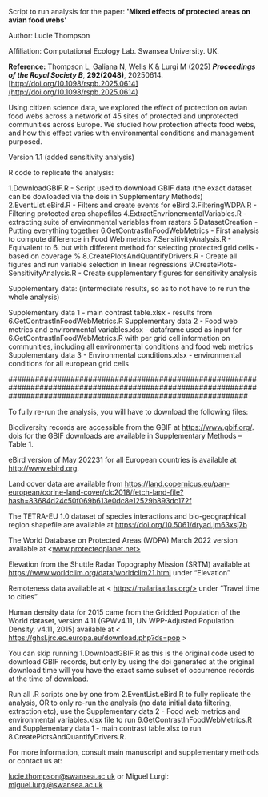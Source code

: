 Script to run analysis for the paper: **'Mixed effects of protected areas on avian food webs'**

Author: Lucie Thompson

Affiliation: Computational Ecology Lab. Swansea University. UK.

**Reference:** Thompson L, Galiana N, Wells K & Lurgi M (2025) ***Proceedings of the Royal Society B***, **292(2048)**, 20250614. [http://doi.org/10.1098/rspb.2025.0614](http://doi.org/10.1098/rspb.2025.0614)

Using citizen science data, we explored the effect of protection on avian food webs across a network of 45 sites of protected and unprotected communities across Europe. 
We studied how protection affects food webs, and how this effect varies with environmental conditions and management purposed. 

Version 1.1 (added sensitivity analysis)

R code to replicate the analysis:

1.DownloadGBIF.R - Script used to download GBIF data (the exact dataset can be dowloaded via the dois in Supplementary Methods)
2.EventList.eBird.R - Filters and create events for eBird
3.FilteringWDPA.R - Filtering protected area shapefiles
4.ExtractEnvrionementalVariables.R - extracting suite of environmental variables from rasters 
5.DatasetCreation - Putting everything together
6.GetContrastInFoodWebMetrics - First analysis to compute difference in Food Web metrics
7.SensitivityAnalysis.R - Equivalent to 6. but with different method for selecting protected grid cells - based on coverage % 
8.CreatePlotsAndQuantifyDrivers.R - Create all figures and run variable selection in linear regressions
9.CreatePlots-SensitivityAnalysis.R - Create supplementary figures for sensitivity analysis

Supplementary data: (intermediate results, so as to not have to re run the whole analysis)

Supplementary data 1 - main contrast table.xlsx - results from 6.GetContrastInFoodWebMetrics.R
Supplementary data 2 - Food web metrics and environmental variables.xlsx - dataframe used as input for 6.GetContrastInFoodWebMetrics.R with per grid cell information on communities, including all environmental conditions and food web metrics
Supplementary data 3 - Environmental conditions.xlsx - environmental conditions for all european grid cells

######################################################################################################################################################################

To fully re-run the analysis, you will have to download the following files: 

Biodiversity records are accessible from the GBIF at https://www.gbif.org/. dois for the GBIF downloads are available in Supplementary Methods – Table 1. 

eBird version of May 202231 for all European countries is available at http://www.ebird.org. 

Land cover data are available from <https://land.copernicus.eu/pan-european/corine-land-cover/clc2018/fetch-land-file?hash=83684d24c50f069b613e0dc8e12529b893dc172f>

The TETRA-EU 1.0 dataset of species interactions and bio-geographical region shapefile are available at <https://doi.org/10.5061/dryad.jm63xsj7b>

The World Database on Protected Areas (WDPA) March 2022 version available at <www.protectedplanet.net>

Elevation from the Shuttle Radar Topography Mission (SRTM) available at https://www.worldclim.org/data/worldclim21.html under “Elevation” 

Remoteness data available at < https://malariaatlas.org/> under “Travel time to cities”

Human density data for 2015 came from the Gridded Population of the World dataset, version 4.11 (GPWv4.11, UN WPP-Adjusted Population Density, v4.11, 2015) available at < https://ghsl.jrc.ec.europa.eu/download.php?ds=pop >

You can skip running 1.DownloadGBIF.R as this is the original code used to download GBIF records, but only by using the doi generated at the original download 
time will you have the exact same subset of occurrence records at the time of download.

Run all .R scripts one by one from 2.EventList.eBird.R to fully replicate the analysis, OR to only re-run the analysis (no data initial data filtering, extraction etc), 
use the Supplementary data 2 - Food web metrics and environmental variables.xlsx file to run 6.GetContrastInFoodWebMetrics.R and Supplementary data 1 - main contrast table.xlsx to run 8.CreatePlotsAndQuantifyDrivers.R. 

For more information, consult main manuscript and supplementary methods or contact us at:

lucie.thompson@swansea.ac.uk or 
Miguel Lurgi: miguel.lurgi@swansea.ac.uk







